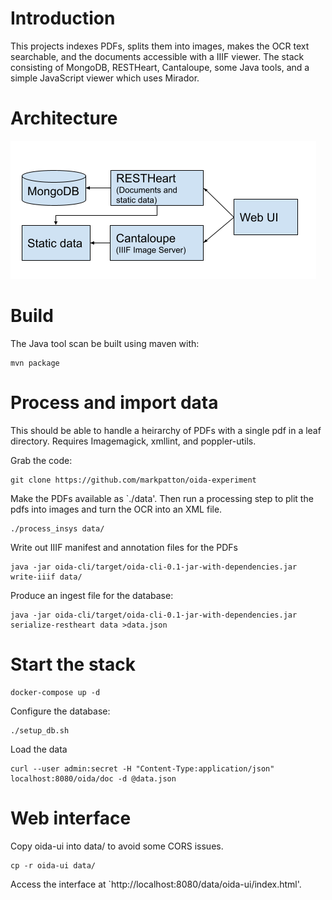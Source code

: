# Introduction

This projects indexes PDFs, splits them into images, makes the OCR text searchable, and the documents accessible with a IIIF viewer.
The stack consisting of MongoDB, RESTHeart, Cantaloupe, some Java tools, and a simple JavaScript viewer which uses Mirador.

# Architecture

![Architecture Diagram](arch.png)

# Build

The Java tool scan be built using maven with:

```
mvn package
```

# Process and import data

This should be able to handle a heirarchy of PDFs with a single pdf in a leaf directory. 
Requires Imagemagick, xmllint, and poppler-utils.

Grab the code:
```
git clone https://github.com/markpatton/oida-experiment
```

Make the PDFs available as `./data'. Then run a processing step to plit the pdfs into images and turn the OCR into an XML file.

```
./process_insys data/
```

Write out IIIF manifest and annotation files for the PDFs
```
java -jar oida-cli/target/oida-cli-0.1-jar-with-dependencies.jar write-iiif data/
```

Produce an ingest file for the database:
```
java -jar oida-cli/target/oida-cli-0.1-jar-with-dependencies.jar serialize-restheart data >data.json
```

# Start the stack

```
docker-compose up -d
```

Configure the database:
```
./setup_db.sh
```

Load the data

```
curl --user admin:secret -H "Content-Type:application/json" localhost:8080/oida/doc -d @data.json
```

# Web interface

Copy oida-ui into data/ to avoid some CORS issues.

```
cp -r oida-ui data/
```

Access the interface at `http://localhost:8080/data/oida-ui/index.html'.

